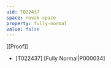 ```yaml
---
uid: T022437
space: novak-space
property: fully-normal
value: false
---
```

[[Proof]]

* [T022437] [Fully Normal|P000034]

